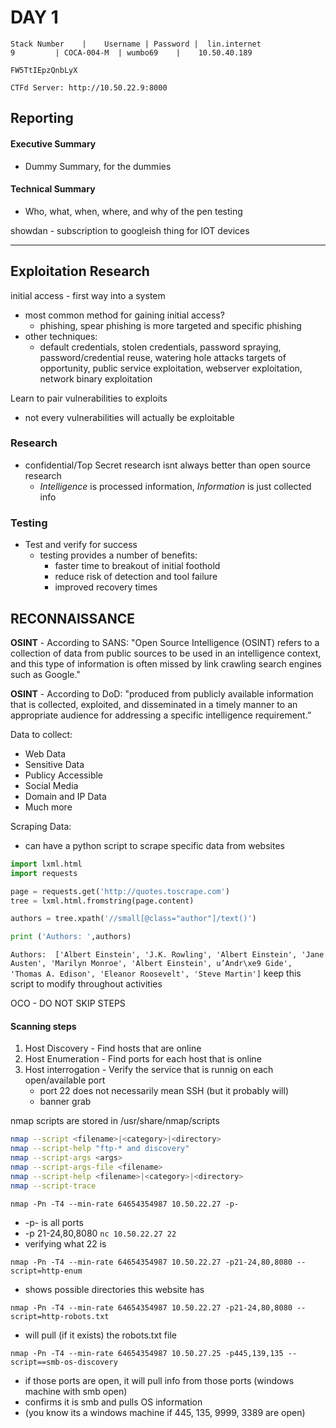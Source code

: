 # DAY 1

```
Stack Number	|    Username |	Password |	lin.internet
9	      | COCA-004-M	| wumbo69	 |    10.50.40.189

FW5TtIEpzQnbLyX

CTFd Server: http://10.50.22.9:8000
```

## Reporting 
#### Executive Summary 
  - Dummy Summary, for the dummies
#### Technical Summary
  - Who, what, when, where, and why of the pen testing
  
  
showdan - subscription to googleish thing for IOT devices

---
## Exploitation Research

initial access - first way into a system 
  - most common method for gaining initial access?
    - phishing, spear phishing is more targeted and specific phishing
  - other techniques:
    - default credentials, stolen credentials, password spraying, password/credential reuse, watering hole attacks
    targets of opportunity, public service exploitation, webserver exploitation, network binary exploitation
    
Learn to pair vulnerabilities to exploits
  - not every vulnerabilities will actually be exploitable

### Research
- confidential/Top Secret research isnt always better than open source research
  - *Intelligence* is processed information, *Information* is just collected info 

### Testing
- Test and verify for success
  - testing provides a number of benefits:
    - faster time to breakout of initial foothold
    - reduce risk of detection and tool failure
    - improved recovery times
   
## RECONNAISSANCE
**OSINT** - According to SANS: "Open Source Intelligence (OSINT) refers to a collection of data from public sources to be used in an intelligence context, and this type of information is often missed by link crawling search engines such as Google."

**OSINT** - According to DoD: "produced from publicly available information that is collected, exploited, and disseminated in a timely manner to an appropriate audience for addressing a specific intelligence requirement.”

Data to collect:
  - Web Data
  - Sensitive Data
  - Publicy Accessible
  - Social Media
  - Domain and IP Data
  - Much more

Scraping Data:
  - can have a python script to scrape specific data from websites
  
  ```python 
import lxml.html
import requests

page = requests.get('http://quotes.toscrape.com')
tree = lxml.html.fromstring(page.content)

authors = tree.xpath('//small[@class="author"]/text()')

print ('Authors: ',authors)
```
`Authors:  ['Albert Einstein', 'J.K. Rowling', 'Albert Einstein', 'Jane Austen', 'Marilyn Monroe', 'Albert Einstein', u’Andr\xe9 Gide', 'Thomas A. Edison', 'Eleanor Roosevelt', 'Steve Martin']`
keep this script to modify throughout activities

OCO - DO NOT SKIP STEPS 

#### Scanning steps
  1. Host Discovery
    - Find hosts that are online
  2. Host Enumeration
    - Find ports for each host that is online
  3. Host interrogation
    - Verify the service that is runnig on each open/available port
      - port 22 does not necessarily mean SSH (but it probably will)
      -  banner grab


nmap scripts are stored in /usr/share/nmap/scripts

```bash
nmap --script <filename>|<category>|<directory>
nmap --script-help "ftp-* and discovery"
nmap --script-args <args>
nmap --script-args-file <filename>
nmap --script-help <filename>|<category>|<directory>
nmap --script-trace
```
`nmap -Pn -T4 --min-rate 64654354987 10.50.22.27 -p-`
- -p- is all ports
- -p 21-24,80,8080
`nc 10.50.22.27 22`
- verifying what 22 is

`nmap -Pn -T4 --min-rate 64654354987 10.50.22.27 -p21-24,80,8080 --script=http-enum`
- shows possible directories this website has 

`nmap -Pn -T4 --min-rate 64654354987 10.50.22.27 -p21-24,80,8080 --script=http-robots.txt`
- will pull (if it exists) the robots.txt file

`nmap -Pn -T4 --min-rate 64654354987 10.50.27.25 -p445,139,135 --script==smb-os-discovery`
- if those ports are open, it will pull info from those ports (windows machine with smb open)
- confirms it is smb and pulls OS information
- (you know its a windows machine if 445, 135, 9999, 3389 are open)







